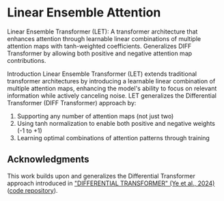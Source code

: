 # Linear Ensemble Attention
Linear Ensemble Transformer (LET): A transformer architecture that enhances attention through learnable linear combinations of multiple attention maps with tanh-weighted coefficients. Generalizes DIFF Transformer by allowing both positive and negative attention map contributions.

Introduction
Linear Ensemble Transformer (LET) extends traditional transformer architectures by introducing a learnable linear combination of multiple attention maps, enhancing the model's ability to focus on relevant information while actively canceling noise.
LET generalizes the Differential Transformer (DIFF Transformer) approach by:

1. Supporting any number of attention maps (not just two)
2. Using tanh normalization to enable both positive and negative weights (-1 to +1)
3. Learning optimal combinations of attention patterns through training

## Acknowledgments

This work builds upon and generalizes the Differential Transformer approach introduced in ["DIFFERENTIAL TRANSFORMER" (Ye et al., 2024)](https://arxiv.org/abs/2410.05258) ([code repository](https://github.com/microsoft/unilm/tree/master/Diff-Transformer)).
